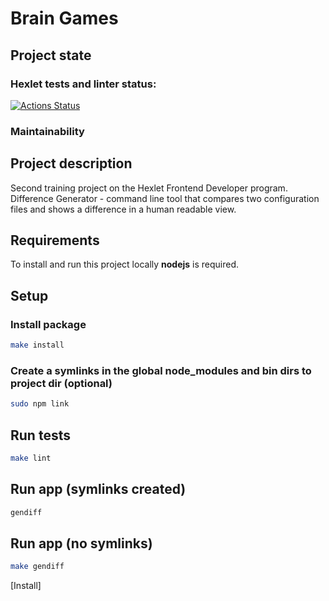 # Brain Games

## Project state

### Hexlet tests and linter status:
[![Actions Status](https://github.com/concentrator/frontend-project-lvl2/workflows/hexlet-check/badge.svg)](https://github.com/concentrator/frontend-project-lvl2/actions)

### Maintainability

## Project description

Second training project on the Hexlet Frontend Developer program. Difference Generator - command line tool that compares two configuration files and shows a difference in a human readable view.

## Requirements

To install and run this project locally __nodejs__ is required.

## Setup

### Install package

```bash
make install
```

### Create a symlinks in the global node_modules and bin dirs to project dir (optional)

```bash
sudo npm link
```

## Run tests

```bash
make lint
```

## Run app (symlinks created)

```bash
gendiff
```

## Run app (no symlinks)

```bash
make gendiff
```

[Install]
